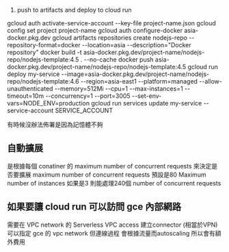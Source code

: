 1. push to artifacts and deploy to cloud run

gcloud auth activate-service-account --key-file project-name.json
gcloud config set project project-name
gcloud auth configure-docker asia-docker.pkg.dev
gcloud artifacts repositories create nodejs-repo --repository-format=docker --location=asia --description="Docker repository"
docker build -t asia-docker.pkg.dev/project-name/nodejs-repo/nodejs-template:4.5 . --no-cache
docker push asia-docker.pkg.dev/project-name/nodejs-repo/nodejs-template:4.5
gcloud run deploy my-service --image=asia-docker.pkg.dev/project-name/nodejs-repo/nodejs-template:4.6 --region=asia-east1 --platform=managed --allow-unauthenticated --memory=512Mi --cpu=1 --max-instances=1 --timeout=10m --concurrency=1 --port=3005 --set-env-vars=NODE_ENV=production
gcloud run services update my-service --service-account SERVICE_ACCOUNT

有時候沒辦法佈署是因為記憶體不夠

## 自動擴展
是根據每個 conatiner 的 maximum number of concurrent requests 來決定是否要擴展
maximum number of concurrent requests 預設是80 
Maximum number of instances 如果是3 則能處理240個 number of concurrent requests

## 如果要讓 cloud run 可以訪問 gce 內部網路
需要在 VPC network 的 Serverless VPC access 建立connector (相當於VPN)
可以指定 gce 的 vpc network
但連線過程 會根據流量而autoscaling 所以會有額外費用